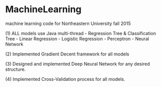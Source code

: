 # MachineLearning
machine learning code for Northeastern University fall 2015

(1) ALL models use Java multi-thread 
    - Regression Tree & Classification Tree 
    - Linear Regression
    - Logistic Regression
    - Perceptron
    - Neural Network

(2) Implemented Gradient Decent framework for all models

(3) Designed and implemented Deep Neural Network for any desired structure.

(4) Implemented Cross-Validation process for all models.